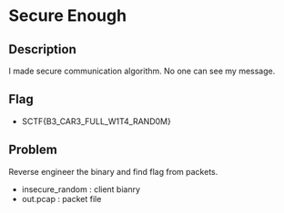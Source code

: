 # Secure Enough

## Description
I made secure communication algorithm. No one can see my message.

## Flag
- SCTF{B3_CAR3_FULL_W1T4_RAND0M}

## Problem
Reverse engineer the binary and find flag from packets.
- insecure_random : client bianry
- out.pcap : packet file